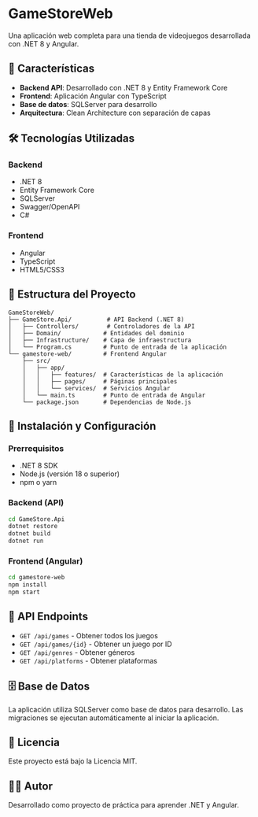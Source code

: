 # GameStoreWeb

Una aplicación web completa para una tienda de videojuegos desarrollada con .NET 8 y Angular.

## 🚀 Características

- **Backend API**: Desarrollado con .NET 8 y Entity Framework Core
- **Frontend**: Aplicación Angular con TypeScript
- **Base de datos**: SQLServer para desarrollo
- **Arquitectura**: Clean Architecture con separación de capas

## 🛠️ Tecnologías Utilizadas

### Backend
- .NET 8
- Entity Framework Core
- SQLServer
- Swagger/OpenAPI
- C#

### Frontend
- Angular
- TypeScript
- HTML5/CSS3

## 📁 Estructura del Proyecto

```
GameStoreWeb/
├── GameStore.Api/          # API Backend (.NET 8)
│   ├── Controllers/        # Controladores de la API
│   ├── Domain/            # Entidades del dominio
│   ├── Infrastructure/    # Capa de infraestructura
│   └── Program.cs         # Punto de entrada de la aplicación
└── gamestore-web/         # Frontend Angular
    ├── src/
    │   ├── app/
    │   │   ├── features/  # Características de la aplicación
    │   │   ├── pages/     # Páginas principales
    │   │   └── services/  # Servicios Angular
    │   └── main.ts        # Punto de entrada de Angular
    └── package.json       # Dependencias de Node.js
```

## 🚀 Instalación y Configuración

### Prerrequisitos
- .NET 8 SDK
- Node.js (versión 18 o superior)
- npm o yarn

### Backend (API)
```bash
cd GameStore.Api
dotnet restore
dotnet build
dotnet run
```

### Frontend (Angular)
```bash
cd gamestore-web
npm install
npm start
```

## 📝 API Endpoints

- `GET /api/games` - Obtener todos los juegos
- `GET /api/games/{id}` - Obtener un juego por ID
- `GET /api/genres` - Obtener géneros
- `GET /api/platforms` - Obtener plataformas

## 🗄️ Base de Datos

La aplicación utiliza SQLServer como base de datos para desarrollo. Las migraciones se ejecutan automáticamente al iniciar la aplicación.

## 📄 Licencia

Este proyecto está bajo la Licencia MIT.

## 👨‍💻 Autor

Desarrollado como proyecto de práctica para aprender .NET y Angular.

